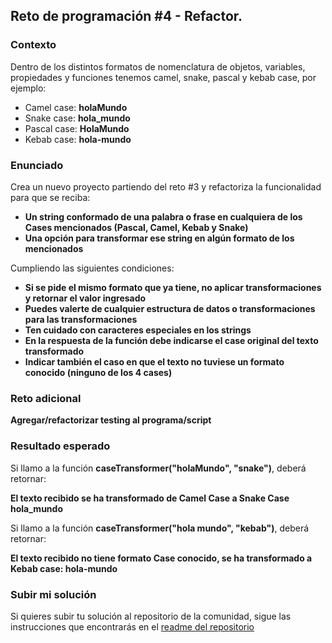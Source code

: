 ## Reto de programación #4 - Refactor.

### Contexto

Dentro de los distintos formatos de nomenclatura de objetos, variables, propiedades y funciones tenemos camel, snake, pascal y kebab case, por ejemplo:

- Camel case: **holaMundo**
- Snake case: **hola_mundo**
- Pascal case: **HolaMundo**
- Kebab case: **hola-mundo**

### Enunciado

Crea un nuevo proyecto partiendo del reto #3 y refactoriza la funcionalidad para que se reciba:

- **Un string conformado de una palabra o frase en cualquiera de los Cases mencionados (Pascal, Camel, Kebab y Snake)**
- **Una opción para transformar ese string en algún formato de los mencionados**

Cumpliendo las siguientes condiciones:

- **Si se pide el mismo formato que ya tiene, no aplicar transformaciones y retornar el valor ingresado**
- **Puedes valerte de cualquier estructura de datos o transformaciones para las transformaciones**
- **Ten cuidado con caracteres especiales en los strings**
- **En la respuesta de la función debe indicarse el case original del texto transformado**
- **Indicar también el caso en que el texto no tuviese un formato conocido (ninguno de los 4 cases)**

### Reto adicional

**Agregar/refactorizar testing al programa/script**

### Resultado esperado

Si llamo a la función **caseTransformer("holaMundo", "snake")**, deberá retornar:

**El texto recibido se ha transformado de Camel Case a Snake Case hola_mundo**

Si llamo a la función **caseTransformer("hola mundo", "kebab")**, deberá retornar:

**El texto recibido no tiene formato Case conocido, se ha transformado a Kebab case: hola-mundo**

### Subir mi solución

Si quieres subir tu solución al repositorio de la comunidad, sigue las instrucciones que encontrarás en el [readme del repositorio](https://github.com/pedrovelasquez9/retos-de-programacion)
